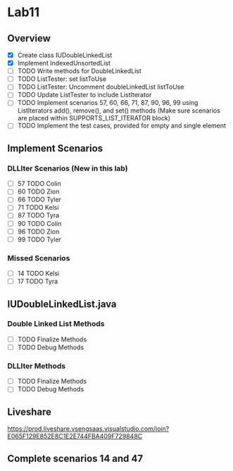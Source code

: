 # Lab11

## Overview

- [x] Create class IUDoubleLinkedList
- [x] Implement IndexedUnsortedList
- [ ] TODO Write methods for DoubleLinkedList
- [ ] TODO ListTester: set listToUse
- [ ] TODO ListTester: Uncomment doubleLinkedList listToUse
- [ ] TODO Update ListTester to include ListIterator
- [ ] TODO Implement scenarios 57, 60, 66, 71, 87, 90, 96, 99 using ListIterators add(), remove(), and set() methods (Make sure scenarios are placed within SUPPORTS_LIST_ITERATOR block)
- [ ] TODO Implement the test cases, provided for empty and single element

## Implement Scenarios

### DLLIter Scenarios (New in this lab)

- [ ] 57 TODO Colin
- [ ] 60 TODO Zion
- [ ] 66 TODO Tyler
- [ ] 71 TODO Kelsi
- [ ] 87 TODO Tyra
- [ ] 90 TODO Colin
- [ ] 96 TODO Zion
- [ ] 99 TODO Tyler

### Missed Scenarios

- [ ] 14 TODO Kelsi
- [ ] 17 TODO Tyra

## IUDoubleLinkedList.java

### Double Linked List Methods

- [ ] TODO Finalize Methods
- [ ] TODO Debug Methods

### DLLIter Methods

- [ ] TODO Finalize Methods
- [ ] TODO Debug Methods

## Liveshare

https://prod.liveshare.vsengsaas.visualstudio.com/join?E065F129E852E8C1E2E744FBA409F729848C


## Complete scenarios 14 and 47
